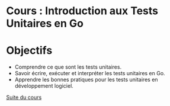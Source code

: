 # Cours : Introduction aux Tests Unitaires en Go

# Objectifs
- Comprendre ce que sont les tests unitaires.
- Savoir écrire, exécuter et interpréter les tests unitaires en Go.
- Apprendre les bonnes pratiques pour les tests unitaires en développement logiciel.

[Suite du cours](avantages_des_tests.md)